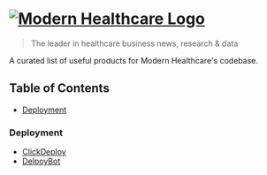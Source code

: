 # [![Modern Healthcare Logo](http://www.modernhealthcare.com/images/mh-logo.gif 'Modern Healthcare Logo')](http://www.modernhealthcare.com/)

> The leader in healthcare business news, research & data

A curated list of useful products for Modern Healthcare's codebase.

## Table of Contents
- [Deployment](#deployment)

### Deployment
- [ClickDeploy](https://clickdeploy.co/)
- [DelpoyBot](https://deploybot.com/)

